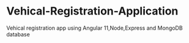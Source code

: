 # Vehical-Registration-Application
Vehical registration app using Angular 11,Node,Express and MongoDB database
